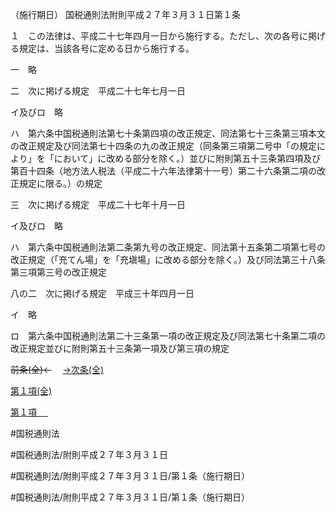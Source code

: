 （施行期日）
国税通則法附則平成２７年３月３１日第１条

１　この法律は、平成二十七年四月一日から施行する。ただし、次の各号に掲げる規定は、当該各号に定める日から施行する。

一　略

二　次に掲げる規定　平成二十七年七月一日

イ及びロ　略

ハ　第六条中国税通則法第七十条第四項の改正規定、同法第七十三条第三項本文の改正規定及び同法第七十四条の九の改正規定（同条第三項第二号中「の規定により」を「において」に改める部分を除く。）並びに附則第五十三条第四項及び第百十四条（地方法人税法（平成二十六年法律第十一号）第二十六条第二項の改正規定に限る。）の規定

三　次に掲げる規定　平成二十七年十月一日

イ及びロ　略

ハ　第六条中国税通則法第二条第九号の改正規定、同法第十五条第二項第七号の改正規定（「充てん場」を「充塡場」に改める部分を除く。）及び同法第三十八条第三項第三号の改正規定

八の二　次に掲げる規定　平成三十年四月一日

イ　略

ロ　第六条中国税通則法第二十三条第一項の改正規定及び同法第七十条第二項の改正規定並びに附則第五十三条第一項及び第三項の規定

~~前条(全)←~~　  [→次条(全)](国税通則法＿＿＿＿附則平成２７年３月３１日第５３条_.md)

[第１項(全)](国税通則法＿＿＿＿附則平成２７年３月３１日第１条第１項_.md)  

[第１項 　 ](国税通則法＿＿＿＿附則平成２７年３月３１日第１条第１項.md)  

#国税通則法

#国税通則法/附則平成２７年３月３１日

#国税通則法/附則平成２７年３月３１日/第１条（施行期日）

#国税通則法/附則平成２７年３月３１日/第１条（施行期日）

